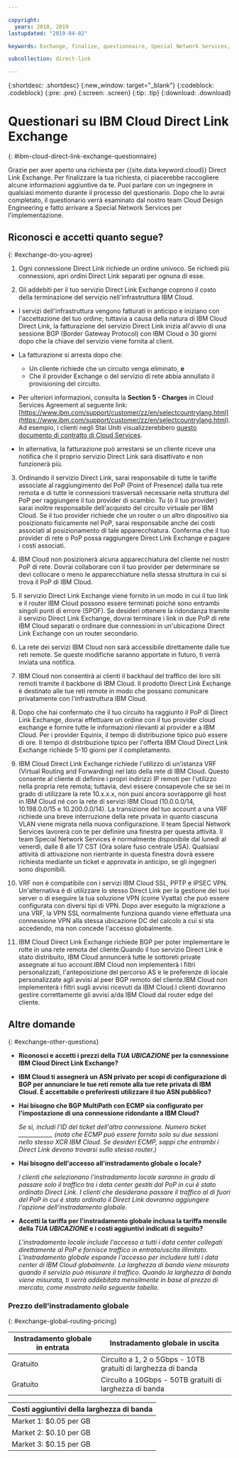 ```yaml
---

copyright:
  years: 2018, 2019
lastupdated: "2019-04-02"

keywords: Exchange, finalize, questionnaire, Special Network Services, billing, fees, VRF, BGP, ticket, ASN, VPN, metering, data, center, datacenter

subcollection: direct-link

---
```


{:shortdesc: .shortdesc}
{:new_window: target="_blank"}
{:codeblock: .codeblock}
{:pre: .pre}
{:screen: .screen}
{:tip: .tip}
{:download: .download}

# Questionari su IBM Cloud Direct Link Exchange
{: #ibm-cloud-direct-link-exchange-questionnaire}

Grazie per aver aperto una richiesta per {{site.data.keyword.cloud}} Direct Link Exchange. Per finalizzare la tua richiesta, ci piacerebbe raccogliere alcune informazioni aggiuntive da te. Puoi parlare con un ingegnere in qualsiasi momento durante il processo del questionario. Dopo che lo avrai completato, il questionario verrà esaminato dal nostro team Cloud Design Engineering e fatto arrivare a Special Network Services per l'implementazione.

## Riconosci e accetti quanto segue?
{: #exchange-do-you-agree}

1. Ogni connessione Direct Link richiede un ordine univoco. Se richiedi più connessioni, apri ordini Direct Link separati per ognuna di esse.

2. Gli addebiti per il tuo servizio Direct Link Exchange coprono il costo della terminazione del servizio nell'infrastruttura IBM Cloud. 

 * I servizi dell'infrastruttura vengono fatturati in anticipo e iniziano con l'accettazione del tuo ordine; tuttavia a causa della natura di IBM Cloud Direct Link, la fatturazione del servizio Direct Link inizia all'avvio di una sessione BGP (Border Gateway Protocol) con IBM Cloud o 30 giorni dopo che la chiave del servizio viene fornita al client. 

 * La fatturazione si arresta dopo che:
   * Un cliente richiede che un circuito venga eliminato, **e** 
   * Che il provider Exchange o del servizio di rete abbia annullato il provisioning del circuito.
  * Per ulteriori informazioni, consulta la **Section 5 - Charges** in Cloud Services Agreement al seguente link: [https://www.ibm.com/support/customer/zz/en/selectcountrylang.html](https://www.ibm.com/support/customer/zz/en/selectcountrylang.html). Ad esempio, i clienti negli Stai Uniti visualizzerebbero [questo documento di contratto di Cloud Services](https://www.ibm.com/support/customer/csol/contractexplorer/cloud/csa/us-en).
  * In alternativa, la fatturazione può arrestarsi se un cliente riceve una notifica che il proprio servizio Direct Link sarà disattivato e non funzionerà più.

3. Ordinando il servizio Direct Link, sarai responsabile di tutte le tariffe associate al raggiungimento del PoP (Point of Presence) dalla tua rete remota e di tutte le connessioni trasversali necessarie nella struttura del PoP per raggiungere il tuo provider di scambio. Tu (o il tuo provider) sarai inoltre responsabile dell'acquisto del circuito virtuale per IBM Cloud. Se il tuo provider richiede che un router o un altro dispositivo sia posizionato fisicamente nel PoP, sarai responsabile anche dei costi associati al posizionamento di tale apparecchiatura. Conferma che il tuo provider di rete o PoP possa raggiungere Direct Link Exchange e pagare i costi associati.

4. IBM Cloud non posizionerà alcuna apparecchiatura del cliente nei nostri PoP di rete. Dovrai collaborare con il tuo provider per determinare se devi collocare o meno le apparecchiature nella stessa struttura in cui si trova il PoP di IBM Cloud.

5. Il servizio Direct Link Exchange viene fornito in un modo in cui il tuo link e il router IBM Cloud possono essere terminati poiché sono entrambi singoli punti di errore (SPOF). Se desideri ottenere la ridondanza tramite il servizio Direct Link Exchange, dovrai terminare i link in due PoP di rete IBM Cloud separati o ordinare due connessioni in un'ubicazione Direct Link Exchange con un router secondario.

6. La rete dei servizi IBM Cloud non sarà accessibile direttamente dalle tue reti remote. Se queste modifiche saranno apportate in futuro, ti verrà inviata una notifica.

7. IBM Cloud non consentirà ai clienti il backhaul del traffico dei loro siti remoti tramite il backbone di IBM Cloud. Il prodotto Direct Link Exchange è destinato alle tue reti remote in modo che possano comunicare privatamente con l'infrastruttura IBM Cloud.

8. Dopo che hai confermato che il tuo circuito ha raggiunto il PoP di Direct Link Exchange, dovrai effettuare un ordine con il tuo provider cloud exchange e fornire tutte le informazioni rilevanti al provider e a IBM Cloud. Per i provider Equinix, il tempo di distribuzione tipico può essere di ore. Il tempo di distribuzione tipico per l'offerta IBM Cloud Direct Link Exchange richiede 5-10 giorni per il completamento. 

9. IBM Cloud Direct Link Exchange richiede l'utilizzo di un'istanza VRF (Virtual Routing and Forwarding) nel lato della rete di IBM Cloud.  Questo consente al cliente di definire i propri indirizzi IP remoti per l'utilizzo nella propria rete remota; tuttavia, devi essere consapevole che se sei in grado di utilizzare la rete 10.x.x.x, non puoi ancora sovrapporre gli host in IBM Cloud né con la rete di servizi IBM Cloud (10.0.0.0/14, 10.198.0.0/15 e 10.200.0.0/14). La transizione del tuo account a una VRF richiede una breve interruzione della rete privata in quanto ciascuna VLAN viene migrata nella nuova configurazione.  Il team Special Network Services lavorerà con te per definire una finestra per questa attività. Il team Special Network Services è normalmente disponibile dal lunedì al venerdì, dalle 8 alle 17 CST (Ora solare fuso centrale USA). Qualsiasi attività di attivazione non rientrante in questa finestra dovrà essere richiesta mediante un ticket e approvata in anticipo, se gli ingegneri sono disponibili. 

10. VRF non è compatibile con i servizi IBM Cloud SSL, PPTP e IPSEC VPN.  Un'alternativa è di utilizzare lo stesso Direct Link per la gestione dei tuoi server o di eseguire la tua soluzione VPN (come Vyatta) che può essere configurata con diversi tipi di VPN. Dopo aver eseguito la migrazione a una VRF, la VPN SSL normalmente funziona quando viene effettuata una connessione VPN alla stessa ubicazione DC del calcolo a cui si sta accedendo, ma non concede l'accesso globalmente.

11. IBM Cloud Direct Link Exchange richiede BGP per poter implementare le rotte in una rete remota del cliente.Quando il tuo servizio Direct Link è stato distribuito, IBM Cloud annuncerà tutte le sottoreti private assegnate al tuo account.IBM Cloud non implementerà i filtri personalizzati, l'anteposizione del percorso AS e le preferenze di locale personalizzate agli avvisi al peer BGP remoto del cliente.IBM Cloud non implementerà i filtri sugli avvisi ricevuti da IBM Cloud.I clienti dovranno gestire correttamente gli avvisi a/da IBM Cloud dal router edge del cliente.

## Altre domande
{: #exchange-other-questions}

* **Riconosci e accetti i prezzi della _TUA UBICAZIONE_ per la connessione IBM Cloud Direct Link Exchange?**

* **IBM Cloud ti assegnerà un ASN privato per scopi di configurazione di BGP per annunciare le tue reti remote alla tue rete privata di IBM Cloud. È accettabile o preferiresti utilizzare il tuo ASN pubblico?**

* **Hai bisogno che BGP MultiPath con ECMP sia configurato per l'impostazione di una connessione ridondante a IBM Cloud?**  

    _Se sì, includi l'ID del ticket dell'altra connessione. Numero ticket ____________  (nota che ECMP può essere fornito solo su due sessioni nello stesso XCR IBM Cloud.  Se desideri ECMP, sappi che entrambi i Direct Link devono trovarsi sullo stesso router.)_

* **Hai bisogno dell'accesso all'instradamento globale o locale?**

    _I clienti che selezionano l'instradamento locale saranno in grado di passare solo il traffico tra i data center gestiti dal PoP in cui è stato ordinato Direct Link. I clienti che desiderano passare il traffico al di fuori del PoP in cui è stato ordinato il Direct Link dovranno aggiungere l'opzione dell'instradamento globale._

* **Accetti la tariffa per l'instradamento globale inclusa la tariffa mensile della _TUA UBICAZIONE_ e i costi aggiuntivi indicati di seguito?**

    _L'instradamento locale include l'accesso a tutti i data center collegati direttamente al PoP e fornisce traffico in entrata/uscita illimitato. L'instradamento globale espande l'accesso per includere tutti i data center di IBM Cloud globalmente. La larghezza di banda viene misurata quando il servizio può misurare il traffico. Quando la larghezza di banda viene misurata, ti verrà addebitata mensilmente in base al prezzo di mercato, come mostrato nella seguente tabella._


### Prezzo dell'instradamento globale
{: #exchange-global-routing-pricing}

| Instradamento globale in entrata | Instradamento globale in uscita |
|---|---|
| Gratuito | Circuito a 1, 2 o 5Gbps - 10TB gratuiti di larghezza di banda |
| Gratuito | Circuito a 10Gbps - 50TB gratuiti di larghezza di banda |


| Costi aggiuntivi della larghezza di banda |
|---|
| Market 1: $0.05 per GB |
| Market 2: $0.10 per GB |
| Market 3: $0.15 per GB |
